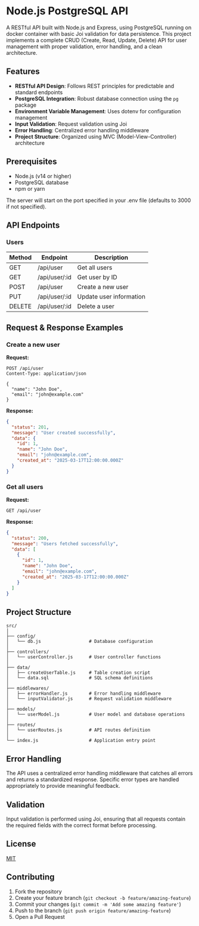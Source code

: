 # Node.js PostgreSQL API

A RESTful API built with Node.js and Express, using PostgreSQL running on docker container with basic Joi validation for data persistence. This project implements a complete CRUD (Create, Read, Update, Delete) API for user management with proper validation, error handling, and a clean architecture.

## Features

- **RESTful API Design**: Follows REST principles for predictable and standard endpoints
- **PostgreSQL Integration**: Robust database connection using the `pg` package
- **Environment Variable Management**: Uses dotenv for configuration management
- **Input Validation**: Request validation using Joi
- **Error Handling**: Centralized error handling middleware
- **Project Structure**: Organized using MVC (Model-View-Controller) architecture

## Prerequisites

- Node.js (v14 or higher)
- PostgreSQL database
- npm or yarn


The server will start on the port specified in your .env file (defaults to 3000 if not specified).

## API Endpoints

### Users

| Method | Endpoint     | Description                |
|--------|--------------|----------------------------|
| GET    | /api/user    | Get all users              |
| GET    | /api/user/:id| Get user by ID             |
| POST   | /api/user    | Create a new user          |
| PUT    | /api/user/:id| Update user information    |
| DELETE | /api/user/:id| Delete a user              |

## Request & Response Examples

### Create a new user

**Request:**
```http
POST /api/user
Content-Type: application/json

{
  "name": "John Doe",
  "email": "john@example.com"
}
```

**Response:**
```json
{
  "status": 201,
  "message": "User created successfully",
  "data": {
    "id": 1,
    "name": "John Doe",
    "email": "john@example.com",
    "created_at": "2025-03-17T12:00:00.000Z"
  }
}
```

### Get all users

**Request:**
```http
GET /api/user
```

**Response:**
```json
{
  "status": 200,
  "message": "Users fetched successfully",
  "data": [
    {
      "id": 1,
      "name": "John Doe",
      "email": "john@example.com",
      "created_at": "2025-03-17T12:00:00.000Z"
    }
  ]
}
```

## Project Structure

```
src/
│
├── config/
│   └── db.js                  # Database configuration
│
├── controllers/
│   └── userController.js      # User controller functions
│
├── data/
│   ├── createUserTable.js     # Table creation script
│   └── data.sql               # SQL schema definitions
│
├── middlewares/
│   ├── errorHandler.js        # Error handling middleware
│   └── inputValidator.js      # Request validation middleware
│
├── models/
│   └── userModel.js           # User model and database operations
│
├── routes/
│   └── userRoutes.js          # API routes definition
│
└── index.js                   # Application entry point
```

## Error Handling

The API uses a centralized error handling middleware that catches all errors and returns a standardized response. Specific error types are handled appropriately to provide meaningful feedback.

## Validation

Input validation is performed using Joi, ensuring that all requests contain the required fields with the correct format before processing.

## License

[MIT](LICENSE)

## Contributing

1. Fork the repository
2. Create your feature branch (`git checkout -b feature/amazing-feature`)
3. Commit your changes (`git commit -m 'Add some amazing feature'`)
4. Push to the branch (`git push origin feature/amazing-feature`)
5. Open a Pull Request
